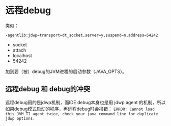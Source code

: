 # 远程debug



类似：

```
-agentlib:jdwp=transport=dt_socket,server=y,suspend=n,address=54242
```

* socket
* attach
* localhost
* 54242

加到要（被）debug的JVM进程的启动参数（JAVA_OPTS）。



## 远程debug 和 debug的冲突

远程debug用的是jdwp机制，而IDE debug本身也是用 jdwp agent 的机制，所以如果debug模式启动的程序，再远程debug时会报错： `ERROR: Cannot load this JVM TI agent twice, check your java command line for duplicate jdwp options.`













